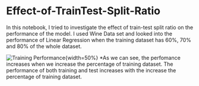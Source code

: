 # Effect-of-TrainTest-Split-Ratio
In this notebook, I tried to investigate the effect of train-test split ratio on the performance of the model. I used Wine Data set and looked into the performance of Linear Regression when the training dataset has 60%, 70% and 80% of the whole dataset.

![Training Performance](Effect-of-TrainTest-Split-Ratio/Output_Images/download_01.png){width=50%}
*As we can see, the perfomance increases when we increase the percentage of training dataset.
The performance of both training and test increases with the increase the percentage of training dataset.
